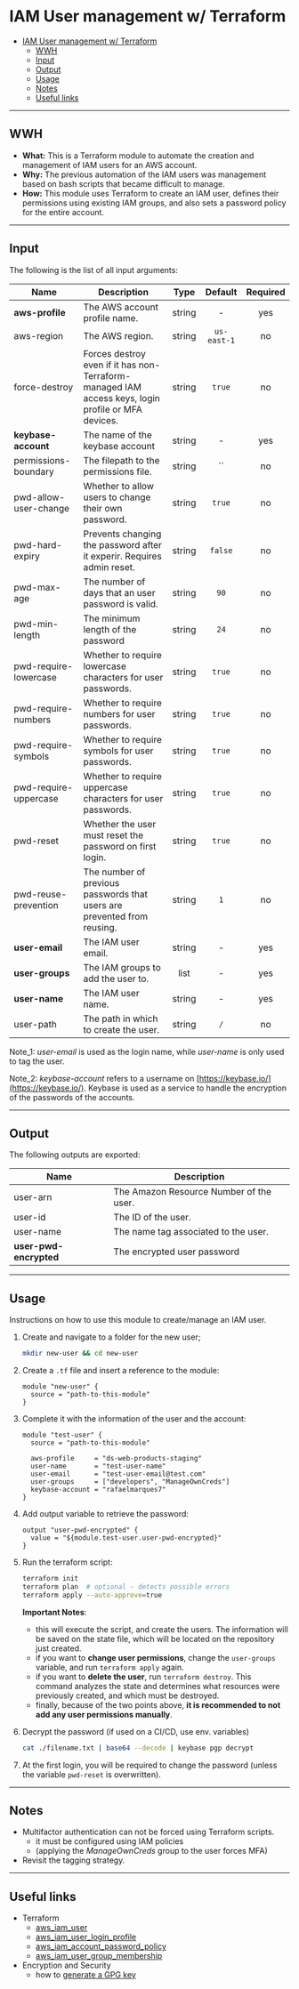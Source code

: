 # IAM User management w/ Terraform

- [IAM User management w/ Terraform](#iam-user-management-w-terraform)
  - [WWH](#wwh)
  - [Input](#input)
  - [Output](#output)
  - [Usage](#usage)
  - [Notes](#notes)
  - [Useful links](#useful-links)

<hr/>

## WWH

* **What:** This is a Terraform module to automate the creation and management of IAM users for an AWS account.
* **Why:** The previous automation of the IAM users was management based on bash scripts that became difficult to manage. 
* **How:** This module uses Terraform to create an IAM user, defines their permissions using existing IAM groups, and also sets a password policy for the entire account. 

<hr/>

## Input

The following is the list of all input arguments:

| Name | Description | Type | Default | Required |
|------|-------------|:----:|:-----:|:-----:|
| **aws-profile** | The AWS account profile name. | string | - | yes |
| aws-region | The AWS region. | string | `us-east-1` | no |
| force-destroy | Forces destroy even if it has non-Terraform-managed IAM access keys, login profile or MFA devices. | string | `true` | no |
| **keybase-account** | The name of the keybase account | string | - | yes |
| permissions-boundary | The filepath to the permissions file. | string | `` | no |
| pwd-allow-user-change | Whether to allow users to change their own password. | string | `true` | no |
| pwd-hard-expiry | Prevents changing the password after it experir. Requires admin reset. | string | `false` | no |
| pwd-max-age | The number of days that an user password is valid. | string | `90` | no |
| pwd-min-length | The minimum length of the password | string | `24` | no |
| pwd-require-lowercase | Whether to require lowercase characters for user passwords. | string | `true` | no |
| pwd-require-numbers | Whether to require numbers for user passwords. | string | `true` | no |
| pwd-require-symbols | Whether to require symbols for user passwords. | string | `true` | no |
| pwd-require-uppercase | Whether to require uppercase characters for user passwords. | string | `true` | no |
| pwd-reset | Whether the user must reset the password on first login. | string | `true` | no |
| pwd-reuse-prevention | The number of previous passwords that users are prevented from reusing. | string | `1` | no |
| **user-email** | The IAM user email. | string | - | yes |
| **user-groups** | The IAM groups to add the user to. | list | - | yes |
| **user-name** | The IAM user name. | string | - | yes |
| user-path | The path in which to create the user. | string | `/` | no |


Note_1: *user-email* is used as the login name, while *user-name* is only used to tag the user.

Note_2: *keybase-account* refers to a username on [https://keybase.io/](https://keybase.io/). Keybase is used as a service to handle the encryption of the passwords of the accounts. 

<hr/>

## Output

The following outputs are exported:

| Name | Description |
|------|-------------|
| user-arn | The Amazon Resource Number of the user. |
| user-id | The ID of the user. |
| user-name | The name tag associated to the user. |
| **user-pwd-encrypted** | The encrypted user password |

<hr/>

## Usage

Instructions on how to use this module to create/manage an IAM user.

1. Create and navigate to a folder for the new user;
    
    ```bash
    mkdir new-user && cd new-user
    ```
    
2. Create a `.tf` file and insert a reference to the module:
    
    ```hcl
    module "new-user" {
      source = "path-to-this-module"
    }
    ```

3. Complete it with the information of the user and the account:
    
    ```hcl
    module "test-user" {
      source = "path-to-this-module"

      aws-profile     = "ds-web-products-staging"
      user-name       = "test-user-name"
      user-email      = "test-user-email@test.com"
      user-groups     = ["developers", "ManageOwnCreds"]
      keybase-account = "rafaelmarques7"
    }
    ```

4. Add output variable to retrieve the password:
   
    ```hcl
    output "user-pwd-encrypted" {
      value = "${module.test-user.user-pwd-encrypted}"
    }
    ```

5. Run the terraform script:
    
    ```bash
    terraform init
    terraform plan  # optional - detects possible errors
    terraform apply --auto-approve=true
    ```
    
    **Important Notes**: 
      * this will execute the script, and create the users. The information will be saved on the state file, which will be located on the repository just created. 
      * if you want to **change user permissions**, change the `user-groups` variable, and run `terraform apply` again. 
      * if you want to **delete the user**, run `terraform destroy`. This command analyzes the state and determines what resources were previously created, and which must be destroyed.
      * finally, because of the two points above, **it is recommended to not add any user permissions manually**.
6. Decrypt the password (if used on a CI/CD, use env. variables)
      ```bash
      cat ./filename.txt | base64 --decode | keybase pgp decrypt
      ```
7. At the first login, you will be required to change the password (unless the variable `pwd-reset` is overwritten).

<hr/>

## Notes

* Multifactor authentication can not be forced using Terraform scripts.
  * it must be configured using IAM policies 
  * (applying the *ManageOwnCreds* group to the user forces MFA)
* Revisit the tagging strategy.

<hr/>

## Useful links

* Terraform
  * [aws_iam_user](https://www.terraform.io/docs/providers/aws/r/iam_user.html)
  * [aws_iam_user_login_profile](https://www.terraform.io/docs/providers/aws/r/iam_user_login_profile.html)
  * [aws_iam_account_password_policy](https://www.terraform.io/docs/providers/aws/r/iam_account_password_policy.html)
  * [aws_iam_user_group_membership](https://www.terraform.io/docs/providers/aws/r/iam_user_group_membership.html)
* Encryption and Security
  * how to [generate a GPG key](https://help.github.com/articles/generating-a-new-gpg-key/)
